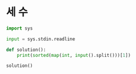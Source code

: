 # 세 수

```python
import sys

input = sys.stdin.readline

def solution():
    print(sorted(map(int, input().split()))[1])

solution()
```

